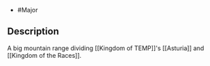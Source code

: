 - #Major
## Description
A big mountain range dividing [[Kingdom of TEMP]]'s [[Asturia]] and [[Kingdom of the Races]].